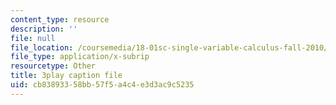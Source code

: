 ```yaml
---
content_type: resource
description: ''
file: null
file_location: /coursemedia/18-01sc-single-variable-calculus-fall-2010/cb83893358bb57f5a4c4e3d3ac9c5235_zUEuKrxgHws.vtt
file_type: application/x-subrip
resourcetype: Other
title: 3play caption file
uid: cb838933-58bb-57f5-a4c4-e3d3ac9c5235
---
```

